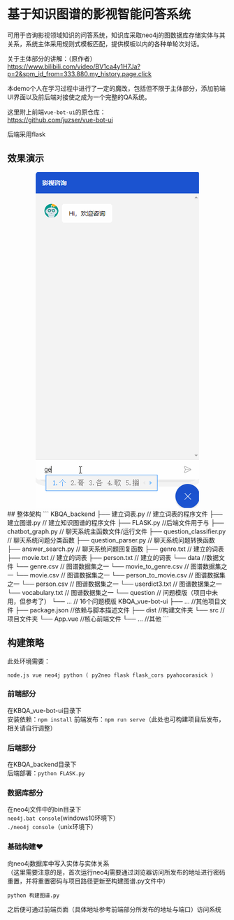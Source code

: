 # 基于知识图谱的影视智能问答系统
  可用于咨询影视领域知识的问答系统，知识库采取neo4j的图数据库存储实体与其关系，系统主体采用规则式模板匹配，提供模板以内的各种单轮次对话。
  
  关于主体部分的讲解：（原作者）  
  https://www.bilibili.com/video/BV1ca4y1H7Ja?p=2&spm_id_from=333.880.my_history.page.click  
  
  本demo个人在学习过程中进行了一定的魔改，包括但不限于主体部分，添加前端UI界面以及前后端对接使之成为一个完整的QA系统。  
  
  这里附上前端```vue-bot-ui```的原仓库：  
  https://github.com/juzser/vue-bot-ui  
  
  后端采用flask
  
## 效果演示
  <div align=center>
    <img src="https://github.com/Pineapple274/-/blob/main/KBQA.gif"/>
  </div>
## 整体架构
```
KBQA_backend
  ├── 建立词表.py     // 建立词表的程序文件
  ├── 建立图谱.py     // 建立知识图谱的程序文件
  ├── FLASK.py       //后端文件用于与
  ├── chatbot_graph.py     // 聊天系统主函数文件/运行文件
  ├── question_classifier.py        // 聊天系统问题分类函数 
  ├── question_parser.py        // 聊天系统问题转换函数 
  ├── answer_search.py        // 聊天系统问题回复函数
  ├── genre.txt        // 建立的词表 
  ├── movie.txt        // 建立的词表  
  ├── person.txt        // 建立的词表  
  └── data   //数据文件
      └── genre.csv               // 图谱数据集之一
      └── movie_to_genre.csv               // 图谱数据集之一
      └── movie.csv               // 图谱数据集之一
      └── person_to_movie.csv               // 图谱数据集之一
      └── person.csv               // 图谱数据集之一
      └── userdict3.txt               // 图谱数据集之一
      └── vocabulary.txt              // 图谱数据集之一
      └── question              // 问题模版（项目中未用，但参考了）
          └── ...              // 16个问题模版
KBQA_vue-bot-ui
  ├── ...            //其他项目文件
  ├── package.json   //依赖与脚本描述文件
  ├── dist           //构建文件夹
  └── src            //项目文件夹
      └── App.vue              //核心前端文件
      └── ...                  //其他
```

## 构建策略
  此处环境需要：
  ```
  node.js vue neo4j python ( py2neo flask flask_cors pyahocorasick )
  ```
  
### 前端部分
  在KBQA_vue-bot-ui目录下  
  安装依赖：```npm install```
  前端发布：```npm run serve```（此处也可构建项目后发布，相关请自行调整）
  
### 后端部分
  在KBQA_backend目录下    
  后端部署：```python FLASK.py```
  
### 数据库部分
  在neo4j文件中的bin目录下  
  ```neo4j.bat console```(windows10环境下）  
  ```./neo4j console```（unix环境下）  
  
### 基础构建❤️
  向neo4j数据库中写入实体与实体关系    
  （这里需要注意的是，首次运行neo4j需要通过浏览器访问所发布的地址进行密码重置，并将重置密码与项目路径更新至构建图谱.py文件中）  
  
  ```python 构建图谱.py```
  
  之后便可通过前端页面（具体地址参考前端部分所发布的地址与端口）访问系统  
  
  
  
